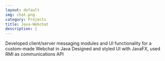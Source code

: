 ```yaml
---
layout: default
img: chat.png
category: Projects
title: Java-Webchat
description: |
---
```

Developed client/server messaging modules and UI functionality for a custom-made Webchat in Java
Designed and styled UI with JavaFX, used RMI as communications API